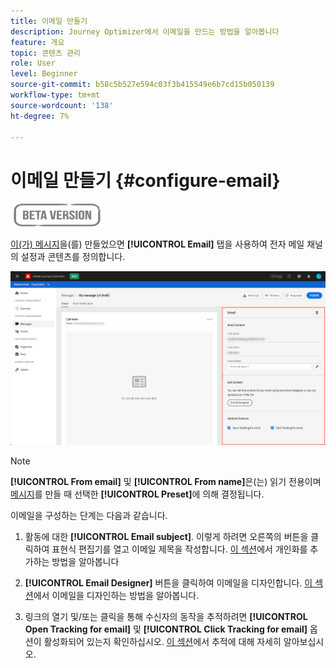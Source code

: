 ```yaml
---
title: 이메일 만들기
description: Journey Optimizer에서 이메일을 만드는 방법을 알아봅니다
feature: 개요
topic: 콘텐츠 관리
role: User
level: Beginner
source-git-commit: b58c5b527e594c03f3b415549e6b7cd15b050139
workflow-type: tm+mt
source-wordcount: '138'
ht-degree: 7%

---
```


# 이메일 만들기 {#configure-email}

![](assets/do-not-localize/badge.png)

[이(가) 메시지](create-message.md)을(를) 만들었으면 **[!UICONTROL Email]** 탭을 사용하여 전자 메일 채널의 설정과 콘텐츠를 정의합니다.

![](assets/emails-configuration.png)

>[!NOTE]
>
>**[!UICONTROL From email]** 및 **[!UICONTROL From name]**&#x200B;은(는) 읽기 전용이며 [메시지](create-message.md)를 만들 때 선택한 **[!UICONTROL Preset]**&#x200B;에 의해 결정됩니다.

이메일을 구성하는 단계는 다음과 같습니다.

1. 활동에 대한 **[!UICONTROL Email subject]**. 이렇게 하려면 오른쪽의 버튼을 클릭하여 표현식 편집기를 열고 이메일 제목을 작성합니다. [이 섹션](personalization/personalization-aeras.md)에서 개인화를 추가하는 방법을 알아봅니다

1. **[!UICONTROL Email Designer]** 버튼을 클릭하여 이메일을 디자인합니다. [이 섹션](design-emails.md)에서 이메일을 디자인하는 방법을 알아봅니다.

1. 링크의 열기 및/또는 클릭을 통해 수신자의 동작을 추적하려면 **[!UICONTROL Open Tracking for email]** 및 **[!UICONTROL Click Tracking for email]** 옵션이 활성화되어 있는지 확인하십시오. [이 섹션](message-tracking.md)에서 추적에 대해 자세히 알아보십시오.
